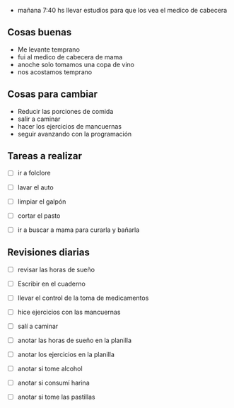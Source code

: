 - mañana 7:40 hs llevar estudios para que los vea el medico de cabecera
## Cosas buenas
- Me levante temprano
- fui al medico de cabecera de mama
- anoche solo tomamos una copa de vino 
- nos acostamos temprano


## Cosas para cambiar 
- Reducir las porciones de comida 
- salir a caminar 
- hacer los ejercicios de mancuernas 
- seguir avanzando con la programación


## Tareas a realizar 
- [ ] ir a folclore
- [ ] lavar el auto
- [ ] limpiar el galpón 
- [ ] cortar el pasto
- [ ] ir a buscar a mama para curarla y bañarla


## Revisiones diarias
- [ ] revisar las horas de sueño
- [ ] Escribir en el cuaderno
- [ ] llevar el control de la toma de medicamentos
- [ ] hice ejercicios con las mancuernas 
- [ ] salí a caminar 
- [ ]  anotar las horas de sueño en la planilla
- [ ] anotar los ejercicios  en la planilla 
- [ ] anotar si tome alcohol 
- [ ] anotar si consumí harina 
- [ ] anotar si tome las pastillas 

